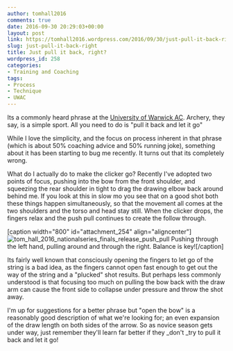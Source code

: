 ```yaml
---
author: tomhall2016
comments: true
date: 2016-09-30 20:29:03+00:00
layout: post
link: https://tomhall2016.wordpress.com/2016/09/30/just-pull-it-back-right/
slug: just-pull-it-back-right
title: Just pull it back, right?
wordpress_id: 258
categories:
- Training and Coaching
tags:
- Process
- Technique
- UWAC
---
```


Its a commonly heard phrase at the [University of Warwick AC](https://uwac.co.uk/). Archery, they say, is a simple sport. All you need to do is "pull it back and let it go"

While I love the simplicity, and the focus on process inherent in that phrase (which is about 50% coaching advice and 50% running joke), something about it has been starting to bug me recently. It turns out that its completely wrong.

What do I actually do to make the clicker go? Recently I've adopted two points of focus, pushing into the bow from the front shoulder, and squeezing the rear shoulder in tight to drag the drawing elbow back around behind me. If you look at this in slow mo you see that on a good shot both these things happen simultaneously, so that the movement all comes at the two shoulders and the torso and head stay still. When the clicker drops, the fingers relax and the push pull continues to create the follow through.

[caption width="800" id="attachment_254" align="aligncenter"]![tom_hall_2016_nationalseries_finals_release_push_pull](https://tomhall2016.files.wordpress.com/2016/09/tom_hall_2016_nationalseries_finals_release_push_pull.jpg) Pushing through the left hand, pulling around and through the right. Balance is key![/caption]

Its fairly well known that consciously opening the fingers to let go of the string is a bad idea, as the fingers cannot open fast enough to get out the way of the string and a "plucked" shot results. But perhaps less commonly understood is that focusing too much on pulling the bow back with the draw arm can cause the front side to collapse under pressure and throw the shot away.

I'm up for suggestions for a better phrase but "open the bow" is a reasonably good description of what we're looking for; an even expansion of the draw length on both sides of the arrow. So as novice season gets under way, just remember they'll learn far better if they _don't _try to pull it back and let it go!


